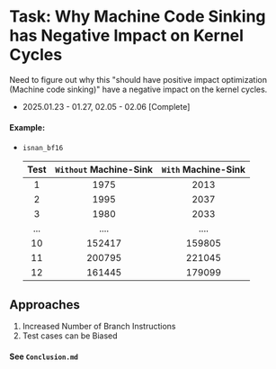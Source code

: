 # Task: Why Machine Code Sinking has Negative Impact on Kernel Cycles
Need to figure out why this "should have positive impact optimization (Machine code sinking)" have a negative impact on the kernel cycles.

- 2025.01.23 - 01.27, 02.05 - 02.06 [Complete]

#### Example:
- `isnan_bf16`

    | Test | `Without` Machine-Sink | `With` Machine-Sink |
    |:----:|:----------------------:|:-------------------:|
    |   1  |          1975          |         2013        |
    |   2  |          1995          |         2037        |
    |   3  |          1980          |         2033        |
    | ...  |          ....          |         ....        |
    |  10  |         152417         |        159805       |
    |  11  |         200795         |        221045       |
    |  12  |         161445         |        179099       |

## Approaches
1. Increased Number of Branch Instructions
2. Test cases can be Biased

#### See `Conclusion.md`